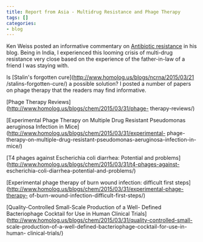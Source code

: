 ```yaml
---
title: Report from Asia - Multidrug Resistance and Phage Therapy
tags: []
categories:
- blog
---
```

Ken Weiss posted an informative commentary on [Antibiotic
resistance](http://ecodevoevo.blogspot.com/2015/03/antibiotic-resistance.html)
in his blog. Being in India, I experienced this looming crisis of multi-drug
resistance very close based on the experience of the father-in-law of a friend
I was staying with.
<!--more-->

Is [Stalin's forgotten cure](http://www.homolog.us/blogs/ncrna/2015/03/21
/stalins-forgotten-cure/) a possible solution? I posted a number of papers on
phage therapy that the readers may find informative.

[Phage Therapy Reviews](http://www.homolog.us/blogs/chem/2015/03/31/phage-
therapy-reviews/)

[Experimental Phage Therapy on Multiple Drug Resistant Pseudomonas aeruginosa
Infection in Mice](http://www.homolog.us/blogs/chem/2015/03/31/experimental-
phage-therapy-on-multiple-drug-resistant-pseudomonas-aeruginosa-infection-in-
mice/)

[T4 phages against Escherichia coli diarrhea: Potential and
problems](http://www.homolog.us/blogs/chem/2015/03/31/t4-phages-against-
escherichia-coli-diarrhea-potential-and-problems/)

[Experimental phage therapy of burn wound infection: difficult first
steps](http://www.homolog.us/blogs/chem/2015/03/31/experimental-phage-therapy-
of-burn-wound-infection-difficult-first-steps/)

[Quality-Controlled Small-Scale Production of a Well- Defined Bacteriophage
Cocktail for Use in Human Clinical
Trials](http://www.homolog.us/blogs/chem/2015/03/31/quality-controlled-small-
scale-production-of-a-well-defined-bacteriophage-cocktail-for-use-in-human-
clinical-trials/)

